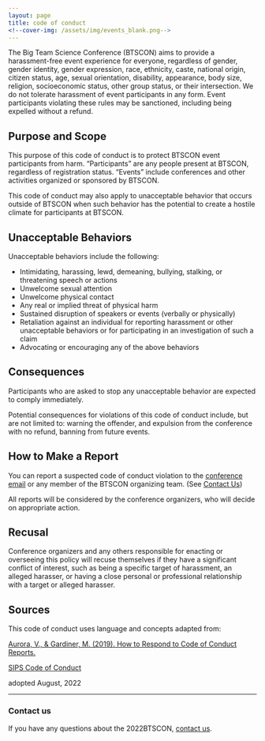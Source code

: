 ```yaml
---
layout: page
title: code of conduct
<!--cover-img: /assets/img/events_blank.png-->
---
```


The Big Team Science Conference (BTSCON) aims to provide a harassment-free event experience for everyone, regardless of gender, gender identity, gender expression, race, ethnicity, caste, national origin, citizen status, age, sexual orientation, disability, appearance, body size, religion, socioeconomic status, other group status, or their intersection. We do not tolerate harassment of event participants in any form. Event participants violating these rules may be sanctioned, including being expelled without a refund.

## Purpose and Scope

This purpose of this code of conduct is to protect BTSCON event participants from harm. “Participants” are any people present at BTSCON, regardless of registration status. “Events” include conferences and other activities organized or sponsored by BTSCON.

This code of conduct may also apply to unacceptable behavior that occurs outside of BTSCON when such behavior has the potential to create a hostile climate for participants at BTSCON.

## Unacceptable Behaviors

Unacceptable behaviors include the following:

* Intimidating, harassing, lewd, demeaning, bullying, stalking, or threatening speech or actions
* Unwelcome sexual attention
* Unwelcome physical contact
* Any real or implied threat of physical harm
* Sustained disruption of speakers or events (verbally or physically)
* Retaliation against an individual for reporting harassment or other unacceptable behaviors or for participating in an investigation of such a claim
* Advocating or encouraging any of the above behaviors

## Consequences

Participants who are asked to stop any unacceptable behavior are expected to comply immediately.

Potential consequences for violations of this code of conduct include, but are not limited to: warning the offender, and expulsion from the conference with no refund, banning from future events.

## How to Make a Report

You can report a suspected code of conduct violation to the [conference email](mailto:bigteamscienceconference@gmail.com) or any member of the BTSCON organizing team. (See [Contact Us]({{site.baseurl}}/index/))

All reports will be considered by the conference organizers, who will decide on appropriate action.

## Recusal

Conference organizers and any others responsible for enacting or overseeing this policy will recuse themselves if they have a significant conflict of interest, such as being a specific target of harassment, an alleged harasser, or having a close personal or professional relationship with a target or alleged harasser.

## Sources

This code of conduct uses language and concepts adapted from:

[Aurora, V., & Gardiner, M. (2019). How to Respond to Code of Conduct Reports.](https://files.frameshiftconsulting.com/books/cocguide.pdf)

[SIPS Code of Conduct](http://improvingpsych.org/sipsinaction/code/)

adopted August, 2022

***

### Contact us
If you have any questions about the 2022BTSCON, [contact us](mailto:bigteamscienceconference@gmail.com).

<br>
<br>

